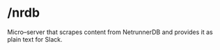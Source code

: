 # /nrdb

Micro–server that scrapes content from NetrunnerDB and provides it as plain text for Slack.
